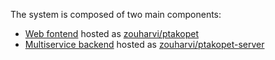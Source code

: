 The system is composed of two main components:
- [Web fontend](frontend.md) hosted as [zouharvi/ptakopet](https://github.com/zouharvi/ptakopet)
- [Multiservice backend](backend.md) hosted as [zouharvi/ptakopet-server](https://github.com/zouharvi/ptakopet-server)